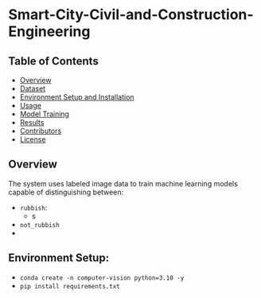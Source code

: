 # Smart-City-Civil-and-Construction-Engineering

## Table of Contents
- [Overview](#overview)
- [Dataset](#dataset)
- [Environment Setup and Installation](#installation)
- [Usage](#usage)
- [Model Training](#model-training)
- [Results](#results)
- [Contributors](#contributors)
- [License](#license)

## Overview
The system uses labeled image data to train machine learning models capable of distinguishing between:
- `rubbish`:
  - s
- `not_rubbish`
- 
## Environment Setup:  
- `conda create -n computer-vision python=3.10 -y`
- `pip install requirements.txt`
